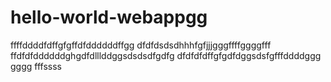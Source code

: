 # hello-world-webappgg
ffffddddfdffgfgffdfddddddffgg
dfdfdsdsdhhhfgfjjjgggffffggggfff
ffdfdfddddddghgdfdlllddggsdsdsdfgdfg
dfdfdfdffgfgdfdggsdsfgfffddddggg
gggg
fffssss

